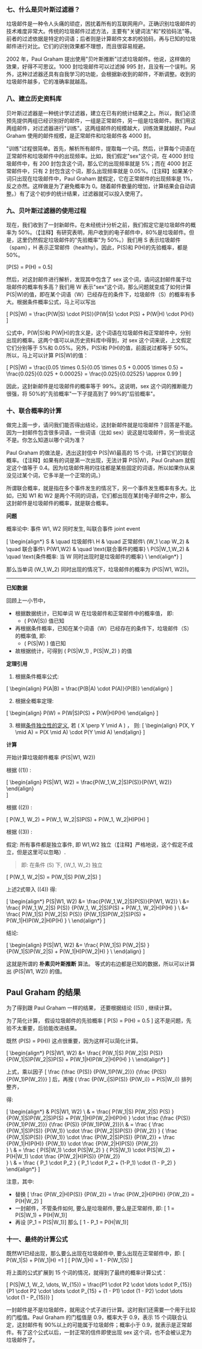 ### 七、什么是贝叶斯过滤器？

垃圾邮件是一种令人头痛的顽症，困扰着所有的互联网用户。正确识别垃圾邮件的技术难度非常大。传统的垃圾邮件过滤方法，主要有"关键词法"和"校验码法"等。前者的过滤依据是特定的词语；后者则是计算邮件文本的校验码，再与已知的垃圾邮件进行对比。它们的识别效果都不理想，而且很容易规避。

2002 年，Paul Graham 提出使用"贝叶斯推断"过滤垃圾邮件。他说，这样做的效果，好得不可思议。1000 封垃圾邮件可以过滤掉 995 封，且没有一个误判。另外，这种过滤器还具有自我学习的功能，会根据新收到的邮件，不断调整。收到的垃圾邮件越多，它的准确率就越高。

### 八、建立历史资料库

贝叶斯过滤器是一种统计学过滤器，建立在已有的统计结果之上。所以，我们必须预先提供两组已经识别好的邮件，一组是正常邮件，另一组是垃圾邮件。我们用这两组邮件，对过滤器进行"训练"。这两组邮件的规模越大，训练效果就越好。Paul Graham 使用的邮件规模，是正常邮件和垃圾邮件各 4000 封。

"训练"过程很简单。首先，解析所有邮件，提取每一个词。然后，计算每个词语在正常邮件和垃圾邮件中的出现频率。比如，我们假定"sex"这个词，在 4000 封垃圾邮件中，有 200 封包含这个词，那么它的出现频率就是 5%；而在 4000 封正常邮件中，只有 2 封包含这个词，那么出现频率就是 0.05%。（【注释】如果某个词只出现在垃圾邮件中，Paul Graham 就假定，它在正常邮件的出现频率是 1%，反之亦然。这样做是为了避免概率为 0。随着邮件数量的增加，计算结果会自动调整。）有了这个初步的统计结果，过滤器就可以投入使用了。

### 九、贝叶斯过滤器的使用过程

现在，我们收到了一封新邮件。在未经统计分析之前，我们假定它是垃圾邮件的概率为 50%。（【注释】有研究表明，用户收到的电子邮件中，80%是垃圾邮件。但是，这里仍然假定垃圾邮件的"先验概率"为 50%。）我们用 S 表示垃圾邮件（spam），H 表示正常邮件（healthy）。因此，P(S)和 P(H)的先验概率，都是 50%。

\[P(S) = P(H) = 0.5\]

然后，对这封邮件进行解析，发现其中包含了 sex 这个词，请问这封邮件属于垃圾邮件的概率有多高？我们用 W 表示"sex"这个词，那么问题就变成了如何计算 P(S|W)的值，即在某个词语（W）已经存在的条件下，垃圾邮件（S）的概率有多大。根据条件概率公式，马上可以写出

\[ P(S|W) = \frac{P(W|S) \cdot P(S)}{P(W|S) \cdot P(S) + P(W|H) \cdot P(H)} \]

公式中，P(W|S)和 P(W|H)的含义是，这个词语在垃圾邮件和正常邮件中，分别出现的概率。这两个值可以从历史资料库中得到，对 sex 这个词来说，上文假定它们分别等于 5%和 0.05%。另外，P(S)和 P(H)的值，前面说过都等于 50%。所以，马上可以计算 P(S|W)的值：

\[ P(S|W) = \frac{0.05 \times 0.5}{0.05 \times 0.5 + 0.0005 \times 0.5} = \frac{0.025}{0.025 + 0.00025} = \frac{0.025}{0.02525} \approx 0.99 \]

因此，这封新邮件是垃圾邮件的概率等于 99%。这说明，sex 这个词的推断能力很强，将 50%的"先验概率"一下子提高到了 99%的"后验概率"。

### 十、联合概率的计算

做完上面一步，请问我们能否得出结论，这封新邮件就是垃圾邮件？回答是不能。因为一封邮件包含很多词语，一些词语（比如 sex）说这是垃圾邮件，另一些说这不是。你怎么知道以哪个词为准？

Paul Graham 的做法是，选出这封信中 P(S|W)最高的 15 个词，计算它们的联合概率。（【注释】如果有的词是第一次出现，无法计算 P(S|W)，Paul Graham 就假定这个值等于 0.4。因为垃圾邮件用的往往都是某些固定的词语，所以如果你从来没见过某个词，它多半是一个正常的词。）

所谓联合概率，就是指在多个事件发生的情况下，另一个事件发生概率有多大。比如，已知 W1 和 W2 是两个不同的词语，它们都出现在某封电子邮件之中，那么这封邮件是垃圾邮件的概率，就是联合概率。

**问题**

概率论中: 事件 W1, W2 同时发生, 叫联合事件 joint event

\[
\begin{align*}
S & \quad 垃圾邮件\\
H & \quad 正常邮件\\
(W_1 \cap W_2) & \quad 联合事件\\
P(W1,W2) & \quad \text{联合事件的概率} \\
P(S|W_1,W_2) & \quad \text{条件概率: 当 W 同时出现时是垃圾邮件的概率} \\
\end{align*}
\]

那么当单词 \(W_1,W_2\) 同时出现的情况下，垃圾邮件的概率为 \(P(S|W1, W2)\)。

---

**已知数据**

回顾上一小节中，

- 根据数据统计，已知单词 W 在垃圾邮件和正常邮件中的概率值， 即:
  - \( P(W|S)\) 值已知
- 再根据条件概率，已知在某个词语（W）已经存在的条件下，垃圾邮件（S）的概率值, 即:
  - \( P(S|W) \) 值已知
- 故根据统计，可得到 \( P(S|W_1) , P(S|W_2) \) 的值

**定理引用**

1. 根据条件概率公式:

\[
\begin{align}
P(A|B) = \frac{P(B|A) \cdot P(A)}{P(B)}
\end{align}
\]

2. 根据全概率定理:

\[
\begin{align}
P(W) = P(W|S)P(S) + P(W|H)P(H)
\end{align}
\]

3. 根据[条件独立性的定义](./spam_3.md), 
若 \( X \perp Y \mid A \) ， 则:
\[
\begin{align}
P(X, Y \mid A) = P(X \mid A) \cdot P(Y \mid A)
\end{align}
\]


**计算**

开始计算垃圾邮件概率 \(P(S|W1, W2)\)


根据 \((1)\) :

\[ 
\begin{align}
P(S|W1, W2) = \frac{P(W_1,W_2|S)P(S)}{P(W1, W2)} 
\end{align}  
\]

根据 \((2)\) :

\[
P(W_1, W_2) = P(W_1, W_2|S)P(S) + P(W_1, W_2|H)P(H) 
\]


根据 \((3)\) :

假定: 所有事件都是独立事件, 即 W1,W2 独立（【注释】严格地说，这个假定不成立，但是这里可以忽略）.

> 即: 在条件 \(S\) 下, \(W_1, W_2\) 独立


\[
P(W_1, W_2|S) = P(W_1|S)  P(W_2|S)
\]

上述2式带入 \((4)\) 
得:

\[
\begin{align*}
P(S|W1, W2) 
&= \frac{P(W_1,W_2|S)P(S)}{P(W1, W2)} \\ 
&= \frac{ P(W_1,W_2|S)  P(S)} {P(W_1, W_2|S)P(S) + P(W_1, W_2|H)P(H) } \\ 
&= \frac{ P(W_1|S)  P(W_2|S)  P(S)} {P(W_1|S)P(W_2|S)P(S) + P(W_1|H)P(W_2|H)P(H) } \\ 
\end{align*}
\]


结论:

\[
\begin{align}
P(S|W1, W2) 
&= \frac{ P(W_1|S)  P(W_2|S) } {P(W_1|S)P(W_2|S) + P(W_1|H)P(W_2|H) } \\ 
\end{align}
\]

这就是所谓的 **朴素贝叶斯推断** 算法。
等式的右边都是已知的数据，所以可以计算出 \(P(S|W1, W2)\) 的值。


## Paul Graham 的结果

为了得到跟 Paul Graham 一样的结果，
还要根据结论 \((5)\) , 继续计算。

为了简化计算，
假设垃圾邮件的先验概率 \[ P(S) = P(H) = 0.5 \]
这不是问题，先验不太重要，后验能改进结果。

既然 \(P(S) = P(H)\) 这点很重要，因为这样可以简化计算。

\[
\begin{align*}
P(S|W1, W2) 
&= \frac{ P(W_1|S)  P(W_2|S)  P(S)} {P(W_1|S)P(W_2|S)P(S) + P(W_1|H)P(W_2|H)P(H) } \\ 
\end{align*}
\]

上式，乘以因子 \[ \frac {\frac {P(S)} {P(W_1)P(W_2)}} {\frac {P(S)} {P(W_1)P(W_2)}} \] 后，再按
\( \frac {P(W_i|S)P(S)} {P(W_i)} = P(S|W_i)\) 排列整齐， 

得:

\[
\begin{align*}
& P(S|W1, W2)  \\
& = \frac{ P(W_1|S)  P(W_2|S)  P(S) } {P(W_1|S)P(W_2|S)P(S) + P(W_1|H)P(W_2|H)P(H) } \cdot \frac {\frac {P(S)} {P(W_1)P(W_2)}} {\frac {P(S)} {P(W_1)P(W_2)}}\\ 
& = \frac { 
  \frac {P(W_1|S)P(S)} {P(W_1)} \cdot 
  \frac {P(W_2|S)P(S)} {P(W_2)} 
  } {
  \frac {P(W_1|S)P(S)} {P(W_1)} \cdot 
  \frac {P(W_2|S)P(S)} {P(W_2)} + 
  \frac {P(W_1|H)P(H)} {P(W_1)} \cdot 
  \frac {P(W_2|H)P(S)} {P(W_2)}  
  } \\
& = \frac { 
    P(S|W_1) \cdot P(S|W_2)
  } {
     P(S|W_1) \cdot P(S|W_2) +
     P(H|W_1) \cdot 
  \frac {P(W_2|H)P(S)} {P(W_2)}  
  } \\
& = \frac { 
    P_1 \cdot P_2
  } {
    P_1 \cdot P_2 +
    (1-P_1) \cdot (1 - P_2)
  }
\end{align*}
\]

注意，其中:
- 替换
\[ \frac {P(W_2|H)P(S)} {P(W_2)} = \frac {P(W_2|H)P(H)} {P(W_2)}  = P(H|W_2) \]
- 一封邮件，不管条件如何, 要么是垃圾邮件, 要么是正常邮件, 即:
\[  1 = P(S|W_1) + P(H|W_1)\]
- 再设 \[P_1 = P(S|W_1)\]
  那么 \[ 1 - P_1 = P(H|W_1)\]


### 十一、最终的计算公式

既然W1已经出现，那么要么出现在垃圾邮件中, 要么出现在正常邮件中，即:
\[ P(W_1|S) + P(W_1|H) =1 \]
\[ P(W_1|H) = 1 - P(W_1|S) \]


将上面的公式扩展到 15 个词的情况，就得到了最终的概率计算公式：

\[ P(S|W_1, W_2, \dots, W_{15}) = \frac{P1 \cdot P2 \cdot \dots \cdot P_{15}}{P1 \cdot P2 \cdot \dots \cdot P_{15} + (1 - P1) \cdot (1 - P2) \cdot \dots \cdot (1 - P_{15})} \]

一封邮件是不是垃圾邮件，就用这个式子进行计算。这时我们还需要一个用于比较的门槛值。Paul Graham 的门槛值是 0.9，概率大于 0.9，表示 15 个词联合认定，这封邮件有 90%以上的可能属于垃圾邮件；概率小于 0.9，就表示是正常邮件。有了这个公式以后，一封正常的信件即使出现 sex 这个词，也不会被认定为垃圾邮件了。
